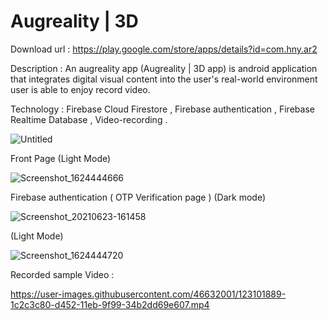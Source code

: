 # Augreality | 3D 

Download url : https://play.google.com/store/apps/details?id=com.hny.ar2

Description : An augreality app (Augreality | 3D app) is android application that integrates digital visual content into the user's real-world environment user is able to enjoy record video.

Technology  : Firebase Cloud Firestore , Firebase authentication , Firebase Realtime Database , Video-recording .

![Untitled](https://user-images.githubusercontent.com/46632001/123081706-debcb480-d43b-11eb-9a81-a85542789f33.png)

Front Page (Light Mode)

![Screenshot_1624444666](https://user-images.githubusercontent.com/46632001/123083229-7cfd4a00-d43d-11eb-8839-c8b582142c78.png)

Firebase authentication ( OTP Verification page ) (Dark mode)

![Screenshot_20210623-161458](https://user-images.githubusercontent.com/46632001/123084143-6efbf900-d43e-11eb-86b4-777b381bab39.png)

(Light Mode)

![Screenshot_1624444720](https://user-images.githubusercontent.com/46632001/123083194-7242b500-d43d-11eb-80f1-f1519ca314d5.png)

Recorded sample Video :

https://user-images.githubusercontent.com/46632001/123101889-1c2c3c80-d452-11eb-9f99-34b2dd69e607.mp4





